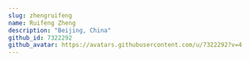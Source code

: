 ```yaml
---
slug: zhengruifeng
name: Ruifeng Zheng
description: "Beijing, China"
github_id: 7322292
github_avatar: https://avatars.githubusercontent.com/u/7322292?v=4
---
```


